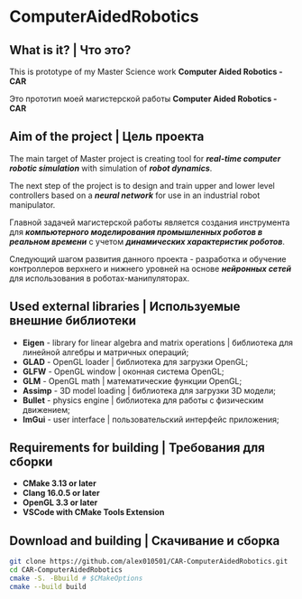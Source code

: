 # ComputerAidedRobotics

## What is it? | Что это?

This is prototype of my Master Science work **Computer Aided Robotics - CAR**

Это прототип моей магистерской работы **Computer Aided Robotics - CAR**

## Aim of the project | Цель проекта

The main target of Master project is creating tool for ***real-time computer robotic simulation*** with simulation of ***robot dynamics***.

The next step of the project is to design and train upper and lower level controllers based on a ***neural network*** for use in an industrial robot manipulator.

Главной задачей магистерской работы является создания инструмента для ***компьютерного моделирования промышленных роботов в реальном времени*** с учетом ***динамических характеристик роботов***.

Следующий шагом развития данного проекта - разработка и обучение контроллеров верхнего и нижнего уровней на основе ***нейронных сетей*** для использования в роботах-манипуляторах.

## Used external libraries | Используемые внешние библиотеки

* **Eigen** - library for linear algebra and matrix operations | библиотека для линейной алгебры и матричных операций;
* **GLAD** - OpenGL loader | библиотека для загрузки OpenGL;
* **GLFW** - OpenGL window | оконная система OpenGL;
* **GLM** - OpenGL math | математические функции OpenGL;
* **Assimp** - 3D model loading | библиотека для загрузки 3D модели;
* **Bullet** - physics engine | библиотека для работы с физическим движением;
* **ImGui** - user interface | пользовательский интерфейс приложения;


## Requirements for building | Требования для сборки

* **CMake 3.13 or later**
* **Clang 16.0.5 or later**
* **OpenGL 3.3 or later**
* **VSCode with CMake Tools Extension**

## Download and building | Скачивание и сборка
```bash
git clone https://github.com/alex010501/CAR-ComputerAidedRobotics.git
cd CAR-ComputerAidedRobotics
cmake -S. -Bbuild # $CMakeOptions
cmake --build build
```
